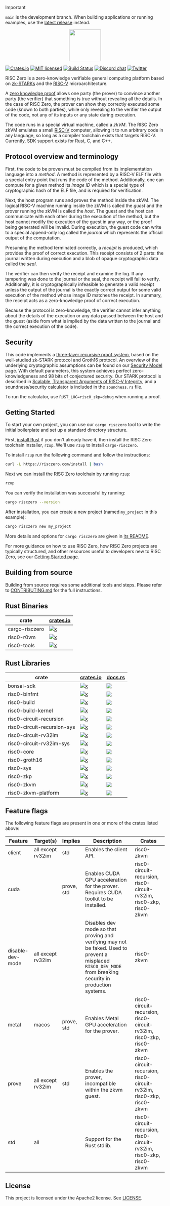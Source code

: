 > [!IMPORTANT]
> `main` is the development branch.
> When building applications or running examples, use the [latest release](https://github.com/risc0/risc0/releases) instead.

<p align="center">
  <a href="https://risczero.com" target="_blank"><img src="website/static/img/banner.png" height="100"></a>
</p>

[![Crates.io][crates-badge]][crates-url]
[![MIT licensed][licence-badge]][licence-url]
[![Build Status][actions-badge]][actions-url]
[![Discord chat][discord-badge]][discord-url]
[![Twitter][twitter-badge]][twitter-url]

RISC Zero is a zero-knowledge verifiable general computing platform based on
[zk-STARKs][zk-proof] and the [RISC-V] microarchitecture.

A [zero knowledge proof][zk-proof] allows one party (the prover) to convince
another party (the verifier) that something is true without revealing all the
details. In the case of RISC Zero, the prover can show they correctly executed
some code (known to both parties), while only revealing to the verifier the
output of the code, not any of its inputs or any state during execution.

The code runs in a special virtual machine, called a _zkVM_. The RISC Zero zkVM
emulates a small [RISC-V] computer, allowing it to run arbitrary code in any
language, so long as a compiler toolchain exists that targets RISC-V. Currently,
SDK support exists for Rust, C, and C⁠+⁠+.

## Protocol overview and terminology

First, the code to be proven must be compiled from its implementation language
into a _method_. A method is represented by a RISC-V ELF file with a special
entry point that runs the code of the method. Additionally, one can compute for
a given method its _image ID_ which is a special type of cryptographic hash of
the ELF file, and is required for verification.

Next, the host program runs and proves the method inside the zkVM. The logical
RISC-V machine running inside the zkVM is called the _guest_ and the prover
running the zkVM is called the _host_. The guest and the host can communicate
with each other during the execution of the method, but the host cannot modify
the execution of the guest in any way, or the proof being generated will be
invalid. During execution, the guest code can write to a special append-only log
called the _journal_ which represents the official output of the computation.

Presuming the method terminated correctly, a _receipt_ is produced, which
provides the proof of correct execution. This receipt consists of 2 parts: the
journal written during execution and a blob of opaque cryptographic data called
the _seal_.

The verifier can then verify the receipt and examine the log. If any tampering
was done to the journal or the seal, the receipt will fail to verify.
Additionally, it is cryptographically infeasible to generate a valid receipt
unless the output of the journal is the exactly correct output for some valid
execution of the method whose image ID matches the receipt. In summary, the
receipt acts as a zero-knowledge proof of correct execution.

Because the protocol is zero-knowledge, the verifier cannot infer anything about
the details of the execution or any data passed between the host and the guest
(aside from what is implied by the data written to the journal and the correct
execution of the code).

## Security

This code implements a [three-layer recursive proof system][zksummit10-talk],
based on the well-studied zk-STARK protocol and Groth16 protocol. An overview of
the underlying cryptographic assumptions can be found on our [Security
Model][security-model] page. With default parameters, this system achieves
perfect zero-knowledgeness and 98 bits of conjectured security. Our STARK
protocol is described in [Scalable, Transparent Arguments of RISC-V
Integrity][proof-system-in-detail], and a soundness/security calculator is
included in the `soundness.rs` file.

To run the calculator, use `RUST_LOG=risc0_zkp=debug` when running a proof.

## Getting Started

To start your own project, you can use our `cargo risczero` tool to write the
initial boilerplate and set up a standard directory structure.

First, [install Rust][install-rust] if you don't already have it, then install
the RISC Zero toolchain installer, `rzup`. We'll use `rzup` to install
`cargo-risczero`.

To install `rzup` run the following command and follow the instructions:

```bash
curl -L https://risczero.com/install | bash
```

Next we can install the RISC Zero toolchain by running `rzup`:

```bash
rzup
```

You can verify the installation was successful by running:

```bash
cargo risczero --version
```

After installation, you can create a new project (named `my_project` in this example):

```bash
cargo risczero new my_project
```

More details and options for `cargo risczero` are given in
[its README][cargo-risczero-readme].

For more guidance on how to use RISC Zero, how RISC Zero projects are typically
structured, and other resources useful to developers new to RISC Zero, see our
[Getting Started page][quickstart].

## Building from source

Building from source requires some additional tools and steps.
Please refer to [CONTRIBUTING.md](./CONTRIBUTING.md) for the full instructions.

## Rust Binaries

| crate          | [crates.io]                                                                                         |
| -------------- | --------------------------------------------------------------------------------------------------- |
| cargo-risczero | [![x](https://img.shields.io/badge/crates.io-v1.1-orange)](https://crates.io/crates/cargo-risczero) |
| risc0-r0vm     | [![x](https://img.shields.io/badge/crates.io-v1.1-orange)](https://crates.io/crates/risc0-r0vm)     |
| risc0-tools    | [![x](https://img.shields.io/badge/crates.io-v1.1-orange)](https://crates.io/crates/risc0-tools)    |

## Rust Libraries

| crate                       | [crates.io]                                                                                                      | [docs.rs](https://docs.rs)                                                                                    |
| --------------------------- | ---------------------------------------------------------------------------------------------------------------- | ------------------------------------------------------------------------------------------------------------- |
| bonsai-sdk                  | [![x](https://img.shields.io/badge/crates.io-v1.1-orange)](https://crates.io/crates/bonsai-sdk)                  | [![](https://img.shields.io/docsrs/bonsai-sdk)](https://docs.rs/bonsai-sdk)                                   |
| risc0-binfmt                | [![x](https://img.shields.io/badge/crates.io-v1.1-orange)](https://crates.io/crates/risc0-binfmt)                | [![](https://img.shields.io/docsrs/risc0-binfmt)](https://docs.rs/risc0-binfmt)                               |
| risc0-build                 | [![x](https://img.shields.io/badge/crates.io-v1.1-orange)](https://crates.io/crates/risc0-build)                 | [![](https://img.shields.io/docsrs/risc0-build)](https://docs.rs/risc0-build)                                 |
| risc0-build-kernel          | [![x](https://img.shields.io/badge/crates.io-v1.1-orange)](https://crates.io/crates/risc0-build-kernel)          | [![](https://img.shields.io/docsrs/risc0-build-kernel)](https://docs.rs/risc0-build-kernel)                   |
| risc0-circuit-recursion     | [![x](https://img.shields.io/badge/crates.io-v1.1-orange)](https://crates.io/crates/risc0-circuit-recursion)     | [![](https://img.shields.io/docsrs/risc0-circuit-recursion)](https://docs.rs/risc0-circuit-recursion)         |
| risc0-circuit-recursion-sys | [![x](https://img.shields.io/badge/crates.io-v1.1-orange)](https://crates.io/crates/risc0-circuit-recursion-sys) | [![](https://img.shields.io/docsrs/risc0-circuit-recursion-sys)](https://docs.rs/risc0-circuit-recursion-sys) |
| risc0-circuit-rv32im        | [![x](https://img.shields.io/badge/crates.io-v1.1-orange)](https://crates.io/crates/risc0-circuit-rv32im)        | [![](https://img.shields.io/docsrs/risc0-circuit-rv32im)](https://docs.rs/risc0-circuit-rv32im)               |
| risc0-circuit-rv32im-sys    | [![x](https://img.shields.io/badge/crates.io-v1.1-orange)](https://crates.io/crates/risc0-circuit-rv32im-sys)    | [![](https://img.shields.io/docsrs/risc0-circuit-rv32im-sys)](https://docs.rs/risc0-circuit-rv32im-sys)       |
| risc0-core                  | [![x](https://img.shields.io/badge/crates.io-v1.1-orange)](https://crates.io/crates/risc0-core)                  | [![](https://img.shields.io/docsrs/risc0-core)](https://docs.rs/risc0-core)                                   |
| risc0-groth16               | [![x](https://img.shields.io/badge/crates.io-v1.1-orange)](https://crates.io/crates/risc0-groth16)               | [![](https://img.shields.io/docsrs/risc0-core)](https://docs.rs/risc0-groth16)                                |
| risc0-sys                   | [![x](https://img.shields.io/badge/crates.io-v1.1-orange)](https://crates.io/crates/risc0-sys)                   | [![](https://img.shields.io/docsrs/risc0-sys)](https://docs.rs/risc0-sys)                                     |
| risc0-zkp                   | [![x](https://img.shields.io/badge/crates.io-v1.1-orange)](https://crates.io/crates/risc0-zkp)                   | [![](https://img.shields.io/docsrs/risc0-zkp)](https://docs.rs/risc0-zkp)                                     |
| risc0-zkvm                  | [![x](https://img.shields.io/badge/crates.io-v1.1-orange)](https://crates.io/crates/risc0-zkvm)                  | [![](https://img.shields.io/docsrs/risc0-zkvm)](https://docs.rs/risc0-zkvm)                                   |
| risc0-zkvm-platform         | [![x](https://img.shields.io/badge/crates.io-v1.1-orange)](https://crates.io/crates/risc0-zkvm-platform)         | [![](https://img.shields.io/docsrs/risc0-zkvm-platform)](https://docs.rs/risc0-zkvm-platform)                 |

## Feature flags

The following feature flags are present in one or more of the crates listed above:

| Feature          | Target(s)         | Implies    | Description                                                                                                                                                  | Crates                                                               |
| ---------------- | ----------------- | ---------- | ------------------------------------------------------------------------------------------------------------------------------------------------------------ | -------------------------------------------------------------------- |
| client           | all except rv32im | std        | Enables the client API.                                                                                                                                      | risc0-zkvm                                                           |
| cuda             |                   | prove, std | Enables CUDA GPU acceleration for the prover. Requires CUDA toolkit to be installed.                                                                         | risc0-circuit-recursion, risc0-circuit-rv32im, risc0-zkp, risc0-zkvm |
| disable-dev-mode | all except rv32im |            | Disables dev mode so that proving and verifying may not be faked. Used to prevent a misplaced `RISC0_DEV_MODE` from breaking security in production systems. | risc0-zkvm                                                           |
| metal            | macos             | prove, std | Enables Metal GPU acceleration for the prover.                                                                                                               | risc0-circuit-recursion, risc0-circuit-rv32im, risc0-zkp, risc0-zkvm |
| prove            | all except rv32im | std        | Enables the prover, incompatible within the zkvm guest.                                                                                                      | risc0-circuit-recursion, risc0-circuit-rv32im, risc0-zkp, risc0-zkvm |
| std              | all               |            | Support for the Rust stdlib.                                                                                                                                 | risc0-circuit-recursion, risc0-circuit-rv32im, risc0-zkp, risc0-zkvm |

## License

This project is licensed under the Apache2 license. See [LICENSE](LICENSE).

[actions-badge]: https://img.shields.io/github/actions/workflow/status/risc0/risc0/main.yml?branch=main
[actions-url]: https://github.com/risc0/risc0/actions?query=workflow%3ACI+branch%3Amain
[cargo-risczero-readme]: https://github.com/risc0/risc0/blob/main/risc0/cargo-risczero/README.md
[crates-badge]: https://img.shields.io/badge/crates.io-v1.1-orange
[crates-url]: https://crates.io/crates/risc0-zkvm
[crates.io]: https://crates.io
[discord-badge]: https://img.shields.io/discord/953703904086994974.svg?logo=discord&style=flat-square
[discord-url]: https://discord.gg/risczero
[install-rust]: https://doc.rust-lang.org/cargo/getting-started/installation.html
[licence-badge]: https://img.shields.io/github/license/risc0/risc0?color=blue
[licence-url]: https://github.com/risc0/risc0/blob/main/LICENSE
[proof-system-in-detail]: https://dev.risczero.com/proof-system-in-detail.pdf
[quickstart]: https://dev.risczero.com/api/zkvm/quickstart
[risc-v]: https://en.wikipedia.org/wiki/RISC-V
[security-model]: https://dev.risczero.com/api/security-model
[twitter-badge]: https://img.shields.io/twitter/follow/risczero
[twitter-url]: https://twitter.com/risczero
[zk-proof]: https://en.wikipedia.org/wiki/Non-interactive_zero-knowledge_proof
[zksummit10-talk]: https://www.youtube.com/watch?v=wkIBN2CGJdc
